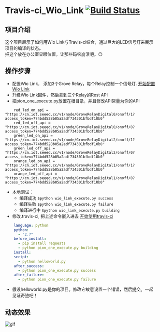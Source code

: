 # Travis-ci_Wio_Link [![Build Status](https://travis-ci.org/awong1900/Travis-ci_Wio-Link.svg?branch=master)](https://travis-ci.org/awong1900/Travis-ci_Wio-Link)
## 项目介绍
这个项目展示了如何用Wio Link与Travis-ci结合，通过巨大的LED信号灯来展示项目的编译的状态。  
把这个放在办公室显眼位置，让那些码农崩溃吧。:smirk:

## 操作步骤
* 配置Wio Link， 添加3个Grove Relay，每个Relay控制一个信号灯. [开始配置Wio Link](https://iot.seeed.cc/getting_started/)  
* 升级Wio Link固件，然后拿到三个Relay的Rest API
* 把pion_one_execute.py放置在根目录，并且修改API常量为你的API
```
    red_led_on_api = "https://cn.iot.seeed.cc/v1/node/GroveRelayDigital0/onoff/1?access_token=774bdd528b05a2adf734301bfbdf10b0"
    red_led_off_api = "https://cn.iot.seeed.cc/v1/node/GroveRelayDigital0/onoff/0?access_token=774bdd528b05a2adf734301bfbdf10b0"
    green_led_on_api = "https://cn.iot.seeed.cc/v1/node/GroveRelayDigital2/onoff/1?access_token=774bdd528b05a2adf734301bfbdf10b0"
    green_led_off_api = "https://cn.iot.seeed.cc/v1/node/GroveRelayDigital2/onoff/0?access_token=774bdd528b05a2adf734301bfbdf10b0"
    orange_led_on_api = "https://cn.iot.seeed.cc/v1/node/GroveRelayDigital1/onoff/1?access_token=774bdd528b05a2adf734301bfbdf10b0"
    orange_led_off_api = "https://cn.iot.seeed.cc/v1/node/GroveRelayDigital1/onoff/0?access_token=774bdd528b05a2adf734301bfbdf10b0"
```
* 本地测试：  
    * 编译成功 `$python wio_link_execute.py success`
    * 编译失败 `$python wio_link_execute.py failure`
    * 编译进行中 `$python wio_link_execute.py building`
* 修改.travis-ci, 把上述命令嵌入进去 [开始使用travis-ci](http://docs.travis-ci.com/user/for-beginners/)
```yml
    language: python
    python:
      - "2.7"   
    before_install:   
      - pip install requests   
      - python pion_one_execute.py building   
    install:   
    script:   
      - python helloworld.py      
    after_success:    
      - python pion_one_execute.py success   
    after_failure:   
      - python pion_one_execute.py failure   
```
* 假设helloworld.py是你的项目。修改它故意设置一个错误，然后提交。一起见证奇迹吧！

## 动态效果
![gif](/images/logo.png)
